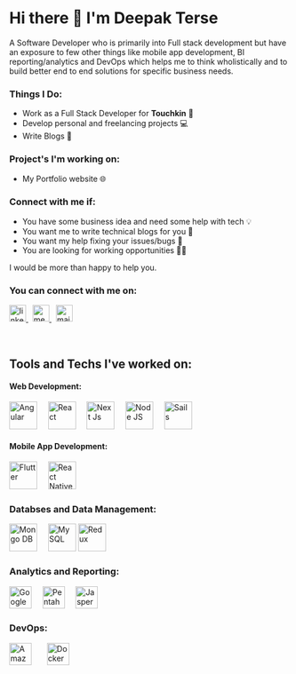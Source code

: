 # Hi there 👋 I'm Deepak Terse

A Software Developer who is primarily into Full stack development but have an exposure to few other things like mobile app development, BI reporting/analytics and DevOps which helps me to think wholistically and to build better end to end solutions for specific business needs.

### Things I Do:

- Work as a Full Stack Developer for **Touchkin** 🏢
- Develop personal and freelancing projects 💻
- Write Blogs 📝

### Project's I'm working on:
- My Portfolio website 🌐

### Connect with me if:

- You have some business idea and need some help with tech 💡
- You want me to write technical blogs for you 📝
- You want my help fixing your issues/bugs 🐞
- You are looking for working opportunities 👨‍💻

I would be more than happy to help you.

### You can connect with me on:
<p>
  <a href="https://www.linkedin.com/in/deepak-terse/">
    <img alt="linkedin" src="https://cdn.iconscout.com/icon/free/png-512/linkedin-circle-1868976-1583140.png" height="30"/>  
  </a>&nbsp;
  <a href="https://medium.com/@iamdeepakterse">
    <img alt="medium" src="https://www.asynsis.com/wp-content/uploads/2017/03/medium.png" height="30"/>  
  </a>&nbsp;
  <a href="mailto:iamdeepakterse@gmail.com">
    <img alt="mail" src="https://www.cincyredbike.org/wp-content/uploads/2017/10/email.png" height="30"/>  
  </a>
</p>

<br/>

## Tools and Techs I've worked on:

#### Web Development: 

<p>  
  <img alt="Angular" src="https://angular.io/assets/images/logos/angular/angular.png" height="50"/>&nbsp;&nbsp;&nbsp;&nbsp;
  <img alt="React" src="https://cdn4.iconfinder.com/data/icons/logos-3/600/React.js_logo-512.png" height="50"/>&nbsp;&nbsp;&nbsp;&nbsp;
  <img alt="Next Js" src="https://images.ctfassets.net/hb3id6ag4raq/6NcXL0fTlSXR9tVL14LYJ/c6a2a3dea44cbf46826cd6d5596b5797/apple-touch-icon.png" height="50"/>&nbsp;&nbsp;&nbsp;&nbsp;
  <img alt="Node JS" src="https://seeklogo.com/images/N/nodejs-logo-FBE122E377-seeklogo.com.png" height="50"/>&nbsp;&nbsp;&nbsp;&nbsp;
  <img alt="Sails" src="https://deepak-terse.github.io/assets/images/resume/web/sails.png" height="50"/>
</p>

#### Mobile App Development:

<p>
  <img alt="Flutter" src="https://img.stackshare.io/service/7180/flutter-mark-square-100.png" height="50"/>&nbsp;&nbsp;&nbsp;&nbsp;
  <img alt="React Native" src="https://cdn4.iconfinder.com/data/icons/logos-3/600/React.js_logo-512.png" height="50"/>
</p>

### Databses and Data Management:

<p>
  <img alt="Mongo DB" src="https://www.servernoobs.com/wp-content/uploads/2016/01/mongodb-logo-1.png" height="50"/>&nbsp;&nbsp;&nbsp;&nbsp;
  <img alt="My SQL" src="https://deepak-terse.github.io/assets/images/resume/database/sql.png" height="50"/>
  <img alt="Redux" src="https://deepak-terse.github.io/assets/images/resume/database/redux.png" height="50"/>
</p>


### Analytics and Reporting:

<p>
  <img alt="Google Analytics" src="https://deepak-terse.github.io/assets/images/resume/data/google.png" height="40"/>&nbsp;&nbsp;&nbsp;&nbsp;
  <img alt="Pentaho ETL" src="https://deepak-terse.github.io/assets/images/resume/data/pentaho.png" height="40"/>&nbsp;&nbsp;&nbsp;&nbsp;
  <img alt="Jasper Reports" src="https://deepak-terse.github.io/assets/images/resume/data/jaspersoft.png" height="40"/>
</p>

### DevOps:

<p>
  <img alt="Amazon Web Services" src="https://deepak-terse.github.io/assets/images/resume/solution/awws.png" height="40"/>&nbsp;&nbsp;&nbsp;&nbsp;&nbsp;&nbsp;
  <img alt="Docker" src="https://deepak-terse.github.io/assets/images/resume/solution/docker.png" height="40"/>
</p>
